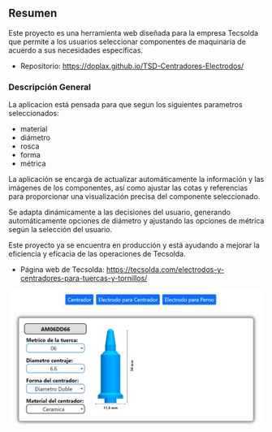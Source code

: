 ## Resumen

Este proyecto es una herramienta web diseñada para la empresa Tecsolda que permite a los usuarios seleccionar componentes de maquinaria de acuerdo a sus necesidades específicas.

- Repositorio: https://doplax.github.io/TSD-Centradores-Electrodos/

### Descripción General

La aplicacion está pensada para que segun los siguientes parametros seleccionados:
- material 
- diámetro
- rosca
- forma 
- métrica 



La aplicación se encarga de actualizar automáticamente la información y las imágenes de los componentes, así como ajustar las cotas y referencias para proporcionar una visualización precisa del componente seleccionado. 

Se adapta dinámicamente a las decisiones del usuario, generando automáticamente opciones de diámetro y ajustando las opciones de métrica según la selección del usuario.

Este proyecto ya se encuentra en producción y está ayudando a mejorar la eficiencia y eficacia de las operaciones de Tecsolda.
- Página web de Tecsolda: https://tecsolda.com/electrodos-y-centradores-para-tuercas-y-tornillos/


![Portada del proyecto](./img/portada.png)
